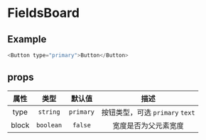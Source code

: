 # FieldsBoard

## Example

```javascript
<Button type="primary">Button</Button>
```

## props

| 属性  |   类型    |  默认值   |              描述               |
| :---: | :-------: | :-------: | :-----------------------------: |
| type  | `string`  | `primary` | 按钮类型，可选 `primary` `text` |
| block | `boolean` |  `false`  |      宽度是否为父元素宽度       |

